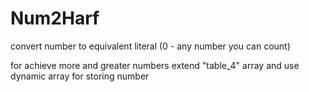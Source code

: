 # Num2Harf
convert number to equivalent literal (0 - any number you can count)

for achieve more and greater numbers extend "table_4" array and use dynamic array for storing number

